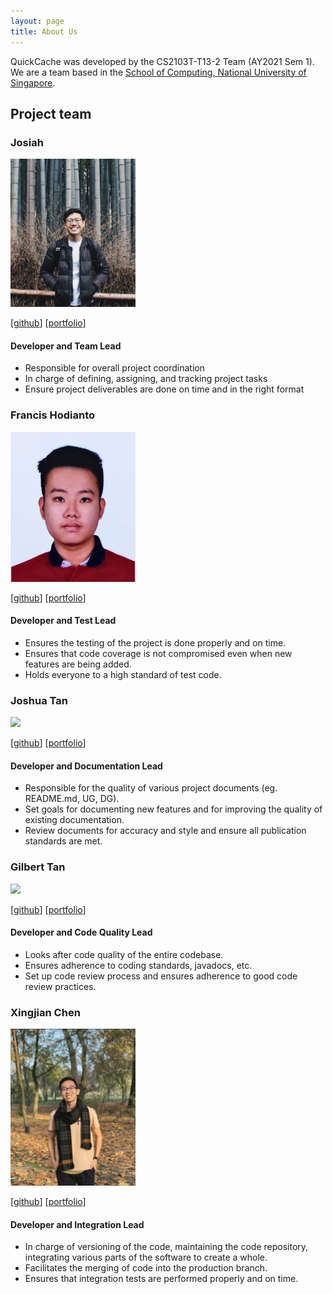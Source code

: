 ```yaml
---
layout: page
title: About Us
---
```


QuickCache was developed by the CS2103T-T13-2 Team (AY2021 Sem 1).
We are a team based in the [School of Computing, National University of Singapore](http://www.comp.nus.edu.sg).

## Project team

### Josiah

<img src="images/josiahkhoo.png" width="200px">

[[github](https://github.com/josiahkhoo)]
[[portfolio](team/josiah.md)]

#### Developer and Team Lead
* Responsible for overall project coordination
* In charge of defining, assigning, and tracking project tasks
* Ensure project deliverables are done on time and in the right format

### Francis Hodianto

<img src="images/fh-30.png" width="200px">

[[github](https://github.com/FH-30)]
[[portfolio](team/francis.md)]

#### Developer and Test Lead
* Ensures the testing of the project is done properly and on time.
* Ensures that code coverage is not compromised even when new features are being added.
* Holds everyone to a high standard of test code.

### Joshua Tan

<img src="images/joshtyf.png" width="200px">

[[github](http://github.com/joshtyf)]
[[portfolio](team/joshua.md)]

#### Developer and Documentation Lead
* Responsible for the quality of various project documents (eg. README.md, UG, DG).
* Set goals for documenting new features and for improving the quality of existing documentation.
* Review documents for accuracy and style and ensure all publication standards are met.

### Gilbert Tan

<img src="images/gilberttan19.png" width="200px">

[[github](https://github.com/GilbertTan19)]
[[portfolio](team/gilberttan19.md)]

#### Developer and Code Quality Lead
* Looks after code quality of the entire codebase.
* Ensures adherence to coding standards, javadocs, etc.
* Set up code review process and ensures adherence to good code review practices.

### Xingjian Chen

<img src="images/chenxj98.png" width="200px">

[[github](https://github.com/ChenXJ98)]
[[portfolio](team/chenxj98.md)]

#### Developer and Integration Lead
* In charge of versioning of the code, maintaining the code repository, integrating various parts of the software to create a whole.
* Facilitates the merging of code into the production branch.
* Ensures that integration tests are performed properly and on time.


